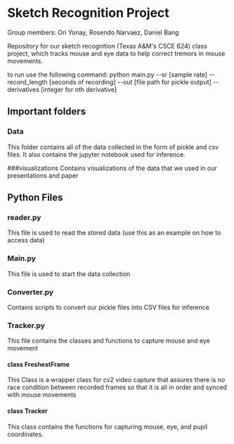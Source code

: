 # Sketch Recognition Project
Group members: Ori Yonay, Rosendo Narvaez, Daniel Bang

Repository for our sketch recognition (Texas A&M's CSCE 624) class project, which tracks mouse and eye data to help correct tremors in mouse movements.

to run use the following command:
python main.py --sr [sample rate] --record_length [seconds of recording] --out [file path for pickle output] --derivatives [integer for nth derivative]

## Important folders
### Data
This folder contains all of the data collected in the form of pickle and csv files. It also contains the jupyter notebook used for inference.

###visualizations
Contains visualizations of the data that we used in our presentations and paper


## Python Files
### reader.py
This file is used to read the stored data
(use this as an example on how to access data)
### Main.py
This file is used to start the data collection

### Converter.py
Contains scripts to convert our pickle files into CSV files for inference

### Tracker.py
This file contains the classes and functions to capture mouse and eye movement

#### class FreshestFrame
This Class is a wrapper class for cv2 video capture that assures there is no race condition between recorded frames so that it is all in order and synced with mouse movements
#### class Tracker
This class contains the functions for capturing mouse, eye, and pupil coordinates.
